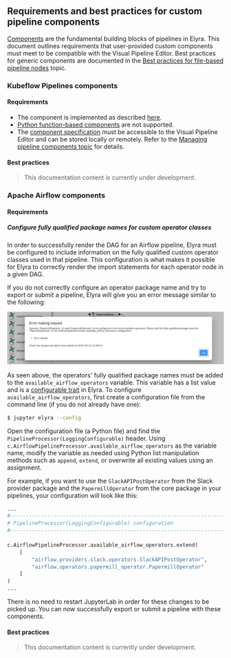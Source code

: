 <!--
{% comment %}
Copyright 2018-2022 Elyra Authors

Licensed under the Apache License, Version 2.0 (the "License");
you may not use this file except in compliance with the License.
You may obtain a copy of the License at

http://www.apache.org/licenses/LICENSE-2.0

Unless required by applicable law or agreed to in writing, software
distributed under the License is distributed on an "AS IS" BASIS,
WITHOUT WARRANTIES OR CONDITIONS OF ANY KIND, either express or implied.
See the License for the specific language governing permissions and
limitations under the License.
{% endcomment %}
-->
## Requirements and best practices for custom pipeline components

[Components](pipeline-components.md) are the fundamental building blocks of pipelines in Elyra. This document outlines requirements that user-provided custom components must meet to be compatible with the Visual Pipeline Editor. Best practices for generic components are documented in the [Best practices for file-based pipeline nodes](best-practices-file-based-nodes.md) topic.

### Kubeflow Pipelines components

#### Requirements

- The component is implemented as described [here](https://www.kubeflow.org/docs/components/pipelines/sdk/component-development/).
- [Python function-based components](https://www.kubeflow.org/docs/components/pipelines/sdk/python-function-components/) are not supported.
- The [component specification](https://www.kubeflow.org/docs/components/pipelines/sdk/v2/component-development/#creating-a-component-specification) must be accessible to the Visual Pipeline Editor and can be stored locally or remotely. Refer to the 
[Managing pipeline components topic](pipeline-components.html#managing-pipeline-components) for details.

#### Best practices

> This documentation content is currently under development.

### Apache Airflow components

#### Requirements

##### Configure fully qualified package names for custom operator classes

In order to successfully render the DAG for an Airflow pipeline, Elyra must be configured to include information 
on the fully qualified custom operator classes used in that pipeline. This configuration is what makes it possible 
for Elyra to correctly render the import statements for each operator node in a given DAG.

If you do not correctly configure an operator package name and try to export or submit a pipeline, Elyra 
will give you an error message similar to the following:

![Error message requiring configuration](../images/user_guide/best-practices-custom-pipeline-components/config-error-message.png)

As seen above, the operators' fully qualified package names must be added to the `available_airflow_operators` 
variable. This variable has a list value and is a 
[configurable trait](https://medium.com/r/?url=https%3A%2F%2Ftraitlets.readthedocs.io%2Fen%2Fstable%2Fconfig.html) 
in Elyra. To configure `available_airflow_operators`, first create a configuration file from the command line (if 
you do not already have one):

```bash
$ jupyter elyra --config
```

Open the configuration file (a Python file) and find the `PipelineProcessor(LoggingConfigurable)` header. Using 
`c.AirflowPipelineProcessor.available_airflow_operators` as the variable name, modify the variable as needed 
using Python list manipulation methods such as `append`, `extend`, or overwrite all existing values using an 
assignment.

For example, if you want to use the `SlackAPIPostOperator` from the Slack provider package and the `PapermillOperator` 
from the core package in your pipelines, your configuration will look like this:

```python
...
#------------------------------------------------------------------------------
# PipelineProcessor(LoggingConfigurable) configuration
#------------------------------------------------------------------------------

c.AirflowPipelineProcessor.available_airflow_operators.extend(
    [
        "airflow.providers.slack.operators.SlackAPIPostOperator",
        "airflow.operators.papermill_operator.PapermillOperator"
    ]
)
...
```

There is no need to restart JupyterLab in order for these changes to be picked up. You can now successfully 
export or submit a pipeline with these components. 

#### Best practices

> This documentation content is currently under development.
